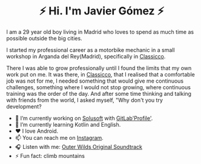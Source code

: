 # <h1 align="center">⚡ Hi. I'm Javier Gómez ⚡</h1>

I am a 29 year old boy living in Madrid who loves to spend as much time as possible outside the big cities.

I started my professional career as a motorbike mechanic in a small workshop in Arganda del Rey(Madrid), specifically in [Classicco](http://www.classicco.biz/).

There I was able to grow professionally until I found the limits that my own work put on me. It was there, in [Classicco](http://www.classicco.biz/), that I realised that a comfortable job was not for me, I needed something that would give me continuous challenges, something where I would not stop growing, where continuous training was the order of the day. And after some time thinking and talking with friends from the world, I asked myself, "Why don't you try development?



- 🔭 I’m currently working on [Solusoft](https://www.solusoft.es/inicio.aspx) with [GitLab'Profile'](https://gitlab.com/JGomezFernandez).
- 🌱 I’m currently learning Kotlin and English.
- ❤️ I love Android.
- 📫 You can reach me on [Instagram](https://www.instagram.com/wiillyfog/?hl=es).
- 🎧 Listen with me: [Outer Wilds Original Soundtrack](https://www.youtube.com/watch?v=36JtMdp70h0&list=PLer5UtBCZiMxCsYWKiEUXSbMkCETXvl8c)
- ⚡ Fun fact: climb mountains
